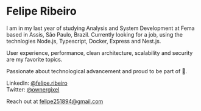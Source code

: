 # Felipe Ribeiro

I am in my last year of studying Analysis and System Development at Fema based in Assis, São Paulo, Brazil.
Currently looking for a job, using the technlogies Node.js, Typescript, Docker, Express and Nest.js.

User experience, performance, clean architecture, scalability and security are my favorite topics.

Passionate about technological advancement and proud to be part of 🚀.

LinkedIn: [@felipe.ribeiro](https://www.linkedin.com/in/felipe-alexandre-ribeiro-395674161)     
Twitter: [@ownergixel](https://twitter..com/ownergixel)

Reach out at [felipe251894@gmail.com](mailto:felipe251894@gmail.com)

